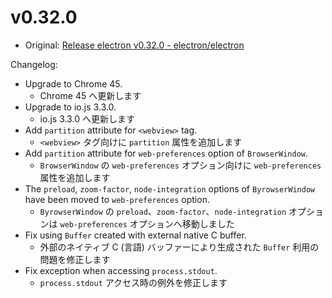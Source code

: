 # v0.32.0

- Original: [Release electron v0.32.0 - electron/electron](https://github.com/electron/electron/releases/tag/v0.32.0)

Changelog:

- Upgrade to Chrome 45.
  - Chrome 45 へ更新します
- Upgrade to io.js 3.3.0.
  - io.js 3.3.0 へ更新します
- Add `partition` attribute for `<webview>` tag.
  - `<webview>` タグ向けに `partition` 属性を追加します
- Add `partition` attribute for `web-preferences` option of `BrowserWindow`.
  - `BrowserWindow` の `web-preferences` オプション向けに `web-preferences` 属性を追加します
- The `preload`, `zoom-factor`, `node-integration` options of `ByrowserWindow` have been moved to `web-preferences` option.
  - `ByrowserWindow` の `preload`、`zoom-factor`、`node-integration` オプションは `web-preferences` オプションへ移動しました
- Fix using `Buffer` created with external native C buffer.
  - 外部のネイティブ C (言語) バッファーにより生成された `Buffer` 利用の問題を修正します
- Fix exception when accessing `process.stdout`.
  - `process.stdout` アクセス時の例外を修正します
